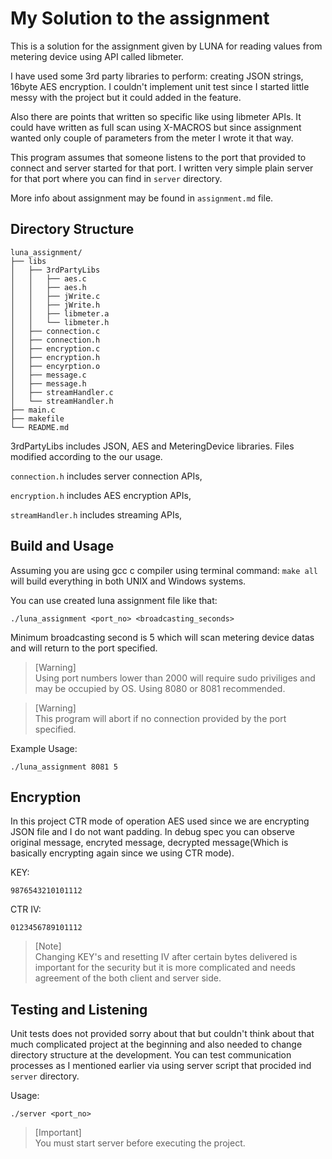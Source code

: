 # My Solution to the assignment
This is a solution for the assignment given by LUNA for reading values from metering device using API called libmeter. 

I have used some 3rd party libraries to perform: creating JSON strings, 16byte AES encryption. I couldn't implement unit test since I started little messy with the project but it could added in the feature. 

Also there are points that written so specific like using libmeter APIs. It could have written as full scan using X-MACROS but since assignment wanted only couple of parameters from the meter I wrote it that way. 

This program assumes that someone listens to the port that provided to connect and server started for that port. I written very simple plain server for that port where you can find in ```server``` directory.

More info about assignment may be found in ```assignment.md``` file.


## Directory Structure
```
luna_assignment/
├── libs
│   ├── 3rdPartyLibs
│   │   ├── aes.c
│   │   ├── aes.h
│   │   ├── jWrite.c
│   │   ├── jWrite.h
│   │   ├── libmeter.a
│   │   └── libmeter.h
│   ├── connection.c
│   ├── connection.h
│   ├── encryption.c
│   ├── encryption.h
│   ├── encyrption.o
│   ├── message.c
│   ├── message.h
│   ├── streamHandler.c
│   └── streamHandler.h
├── main.c
├── makefile
└── README.md
```

3rdPartyLibs includes JSON, AES and MeteringDevice libraries. Files modified according to the our usage. 

```connection.h``` includes server connection APIs,

```encryption.h``` includes AES encryption APIs,

```streamHandler.h``` includes streaming APIs,

## Build and Usage

Assuming you are using gcc c compiler using terminal command:
```make all``` will build everything in both UNIX and Windows systems.

You can use created luna assignment file like that:

```./luna_assignment <port_no> <broadcasting_seconds> ```

Minimum broadcasting second is 5 which will scan metering device datas and will return to the port specified.

> [Warning]  
> Using port numbers lower than 2000 will require sudo priviliges and may be occupied by OS. Using 8080 or 8081 recommended.

> [Warning]  
> This program will abort if no connection provided by the port specified.

Example Usage:
```
./luna_assignment 8081 5
```


## Encryption

In this project CTR mode of operation AES used since we are encrypting JSON file and I do not want padding. In debug spec you can observe original message, encryted message, decrypted message(Which is basically encrypting again since we using CTR mode).

KEY:
```
9876543210101112
```

CTR IV:
```
0123456789101112
```

> [Note]  
> Changing KEY's and resetting IV after certain bytes delivered is important for the security but it is more complicated and needs agreement of the both client and server side.

## Testing and Listening

Unit tests does not provided sorry about that but couldn't think about that much complicated project at the beginning and also needed to change directory structure at the development. You can test communication processes as I mentioned earlier via using server script that procided ind ```server``` directory.

Usage:
```
./server <port_no>
```

> [Important]  
> You must start server before executing the project.